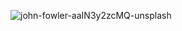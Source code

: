![john-fowler-aaIN3y2zcMQ-unsplash](https://github.com/JacquesOP/JacquesOP/assets/144851031/3aa34a09-1b43-4316-97cc-2d1ec34fb24b)
<!---
JacquesOP/JacquesOP is a ✨ special ✨ repository because its `README.md` (this file) appears on your GitHub profile.
You can click the Preview link to take a look at your changes.
--->
